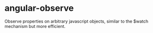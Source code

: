 # angular-observe
Observe properties on arbitrary javascript objects, similar to the $watch mechanism but more efficient.
